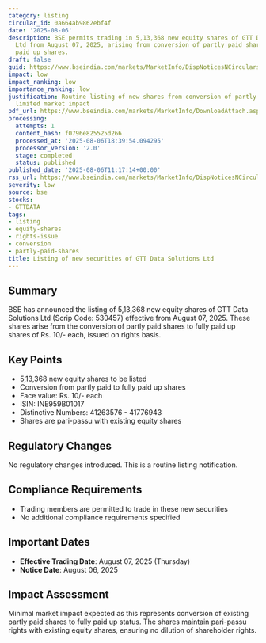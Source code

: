 ```yaml
---
category: listing
circular_id: 0a664ab9862ebf4f
date: '2025-08-06'
description: BSE permits trading in 5,13,368 new equity shares of GTT Data Solutions
  Ltd from August 07, 2025, arising from conversion of partly paid shares to fully
  paid up shares.
draft: false
guid: https://www.bseindia.com/markets/MarketInfo/DispNoticesNCirculars.aspx?Noticeid={C91B4D72-2AD5-4EC5-A95F-0D00B51CD4FE}&noticeno=20250806-24&dt=08/06/2025&icount=24&totcount=60&flag=0
impact: low
impact_ranking: low
importance_ranking: low
justification: Routine listing of new shares from conversion of partly paid shares,
  limited market impact
pdf_url: https://www.bseindia.com/markets/MarketInfo/DownloadAttach.aspx?id=20250806-24&attachedId=
processing:
  attempts: 1
  content_hash: f0796e825525d266
  processed_at: '2025-08-06T18:39:54.094295'
  processor_version: '2.0'
  stage: completed
  status: published
published_date: '2025-08-06T11:17:14+00:00'
rss_url: https://www.bseindia.com/markets/MarketInfo/DispNoticesNCirculars.aspx?Noticeid={C91B4D72-2AD5-4EC5-A95F-0D00B51CD4FE}&noticeno=20250806-24&dt=08/06/2025&icount=24&totcount=60&flag=0
severity: low
source: bse
stocks:
- GTTDATA
tags:
- listing
- equity-shares
- rights-issue
- conversion
- partly-paid-shares
title: Listing of new securities of GTT Data Solutions Ltd
---
```


## Summary

BSE has announced the listing of 5,13,368 new equity shares of GTT Data Solutions Ltd (Scrip Code: 530457) effective from August 07, 2025. These shares arise from the conversion of partly paid shares to fully paid up shares of Rs. 10/- each, issued on rights basis.

## Key Points

- 5,13,368 new equity shares to be listed
- Conversion from partly paid to fully paid up shares
- Face value: Rs. 10/- each
- ISIN: INE959B01017
- Distinctive Numbers: 41263576 - 41776943
- Shares are pari-passu with existing equity shares

## Regulatory Changes

No regulatory changes introduced. This is a routine listing notification.

## Compliance Requirements

- Trading members are permitted to trade in these new securities
- No additional compliance requirements specified

## Important Dates

- **Effective Trading Date**: August 07, 2025 (Thursday)
- **Notice Date**: August 06, 2025

## Impact Assessment

Minimal market impact expected as this represents conversion of existing partly paid shares to fully paid up status. The shares maintain pari-passu rights with existing equity shares, ensuring no dilution of shareholder rights.